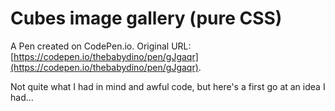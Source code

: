# Cubes image gallery (pure CSS)

A Pen created on CodePen.io. Original URL: [https://codepen.io/thebabydino/pen/gJgaqr](https://codepen.io/thebabydino/pen/gJgaqr).

Not quite what I had in mind and awful code, but here's a first go at an idea I had...
